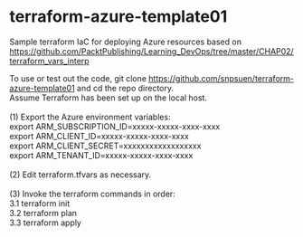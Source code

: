 # terraform-azure-template01
Sample terraform IaC for deploying Azure resources based on https://github.com/PacktPublishing/Learning_DevOps/tree/master/CHAP02/terraform_vars_interp

To use or test out the code, git clone https://github.com/snpsuen/terraform-azure-template01 and cd the repo directory. <br>
Assume Terraform has been set up on the local host. <br>
<br>
(1)  Export the Azure environment variables: <br>
export ARM_SUBSCRIPTION_ID=xxxxx-xxxxx-xxxx-xxxx <br>
export ARM_CLIENT_ID=xxxxx-xxxxx-xxxx-xxxx <br>
export ARM_CLIENT_SECRET=xxxxxxxxxxxxxxxxxx <br>
export ARM_TENANT_ID=xxxxx-xxxxx-xxxx-xxxx <br>
<br>
(2)  Edit terraform.tfvars as necessary. <br>
<br>
(3) Invoke the terraform commands in order: <br>
3.1  terraform init <br>
3.2  terraform plan <br>
3.3  terraform apply <br>
